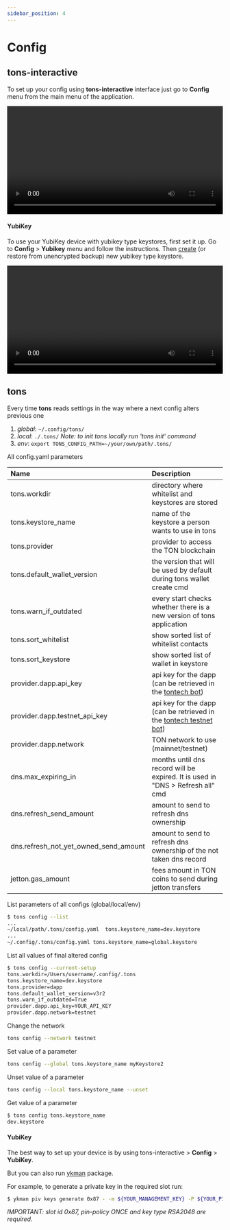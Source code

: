 ```yaml
---
sidebar_position: 4
---
```


# Config

## tons-interactive

To set up your config using **tons-interactive** interface just go to **Config** menu from the main menu of the
application.

<video controls width="100%" height="auto">
  <source src="https://tonfactory.github.io/tons-docs/vid/tons-interactive-config.mov" type="video/mp4" />
</video>

#### YubiKey

To use your YubiKey device with yubikey type keystores, first set it up. 
Go to **Config** > **Yubikey** menu and follow the instructions. 
Then [create](/keystore#yubikey-type-keystore) (or restore from unencrypted backup) new yubikey type keystore.  


<video controls width="100%" height="auto">
  <source src="https://tonfactory.github.io/tons-docs/vid/tons-interactive-config-yubikey.mov" type="video/mp4" />
</video>


## tons

Every time **tons** reads settings in the way where a next config alters previous one

1. *global*: `~/.config/tons/`
2. *local*: `./.tons/`
   *Note: to init tons locally run 'tons init' command*
3. *env*: `export TONS_CONFIG_PATH=~/your/own/path/.tons/`

All config.yaml parameters

| Name                                  | Description                                                                                                 |
|:--------------------------------------|:------------------------------------------------------------------------------------------------------------|
| tons.workdir                          | directory where whitelist and keystores are stored                                                          |
| tons.keystore_name                    | name of the keystore a person wants to use in tons                                                          |
| tons.provider                         | provider to access the TON blockchain                                                                       |
| tons.default_wallet_version           | the version that will be used by default during tons wallet create cmd                                      |
| tons.warn_if_outdated                 | every start checks whether there is a new version of tons application                                       |
| tons.sort_whitelist                   | show sorted list of whitelist contacts                                                                      |
| tons.sort_keystore                    | show sorted list of wallet in keystore                                                                      |
| provider.dapp.api_key                 | api key for the dapp (can be retrieved in the [tontech bot](https://t.me/tontech_dapp_bot))                 |
| provider.dapp.testnet_api_key         | api key for the dapp (can be retrieved in the [tontech testnet bot](https://t.me/tontech_dapp_testnet_bot)) |
| provider.dapp.network                 | TON network to use (mainnet/testnet)                                                                        |
| dns.max_expiring_in                   | months until dns record will be expired. It is used in "DNS > Refresh all" cmd                              |
| dns.refresh_send_amount               | amount to send to refresh dns ownership                                                                     |
| dns.refresh_not_yet_owned_send_amount | amount to send to refresh dns ownership of the not taken dns record                                         |
| jetton.gas_amount                     | fees amount in TON coins to send during jetton transfers                                                    |


List parameters of all configs (global/local/env)

```bash
$ tons config --list
...
~/local/path/.tons/config.yaml  tons.keystore_name=dev.keystore
...
~/.config/.tons/config.yaml tons.keystore_name=global.keystore
```

List all values of final altered config

```bash
$ tons config --current-setup
tons.workdir=/Users/username/.config/.tons
tons.keystore_name=dev.keystore
tons.provider=dapp
tons.default_wallet_version=v3r2
tons.warn_if_outdated=True
provider.dapp.api_key=YOUR_API_KEY
provider.dapp.network=testnet
```

Change the network

```bash
tons config --network testnet
```

Set value of a parameter

```bash
tons config --global tons.keystore_name myKeystore2
```

Unset value of a parameter

```bash
tons config --local tons.keystore_name --unset
```

Get value of a parameter

```bash
$ tons config tons.keystore_name
dev.keystore
```

#### YubiKey

The best way to set up your device is by using tons-interactive > **Config** > **YubiKey**.

But you can also run [ykman](https://docs.yubico.com/software/yubikey/tools/ykman/webdocs.pdf) package.

For example, to generate a private key in the required slot run:
```bash
$ ykman piv keys generate 0x87 - -m ${YOUR_MANAGEMENT_KEY} -P ${YOUR_PIN} --pin-policy ONCE --touch-policy ALWAYS -a RSA2048
```

_IMPORTANT: slot id 0x87, pin-policy ONCE and key type RSA2048 are required._